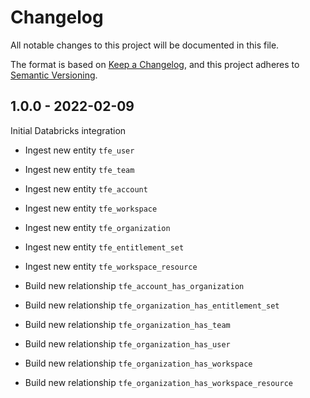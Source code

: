 # Changelog

All notable changes to this project will be documented in this file.

The format is based on [Keep a Changelog](https://keepachangelog.com/en/1.0.0/),
and this project adheres to
[Semantic Versioning](https://semver.org/spec/v2.0.0.html).

## 1.0.0 - 2022-02-09

Initial Databricks integration

- Ingest new entity `tfe_user`
- Ingest new entity `tfe_team`
- Ingest new entity `tfe_account`
- Ingest new entity `tfe_workspace`
- Ingest new entity `tfe_organization`
- Ingest new entity `tfe_entitlement_set`
- Ingest new entity `tfe_workspace_resource`

- Build new relationship `tfe_account_has_organization`
- Build new relationship `tfe_organization_has_entitlement_set`
- Build new relationship `tfe_organization_has_team`
- Build new relationship `tfe_organization_has_user`
- Build new relationship `tfe_organization_has_workspace`
- Build new relationship `tfe_organization_has_workspace_resource`

